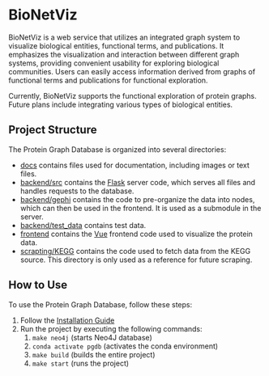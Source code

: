 # BioNetViz

BioNetViz is a web service that utilizes an integrated graph system to visualize biological entities, functional terms, and publications. It emphasizes the visualization and interaction between different graph systems, providing convenient usability for exploring biological communities. Users can easily access information derived from graphs of functional terms and publications for functional exploration.

Currently, BioNetViz supports the functional exploration of protein graphs. Future plans include integrating various types of biological entities.

## Project Structure
The Protein Graph Database is organized into several directories:

- [docs](docs) contains files used for documentation, including images or text files.
- [backend/src](backend/src) contains the [Flask](https://flask.palletsprojects.com/en/2.2.x/) server code,
  which serves all files and handles requests to the database.
- [backend/gephi](backend/gephi) contains the code to pre-organize the data into nodes,
  which can then be used in the frontend. It is used as a submodule in the server.
- [backend/test_data](backend/test_data) contains test data.
- [frontend](frontend) contains the [Vue](https://vuejs.org/) frontend code used to visualize the protein data.
- [scrapting/KEGG](scraping/KEGG) contains the code used to fetch data from the KEGG source. This directory is only used as a reference for future scraping.
## How to Use
To use the Protein Graph Database, follow these steps:

1. Follow the [Installation Guide](docs/Installation.md)
2. Run the project by executing the following commands:
   1. ```make neo4j``` (starts Neo4J database)
   2. ```conda activate pgdb``` (activates the conda environment)
   3. ```make build``` (builds the entire project)
   4. ```make start``` (runs the project)
